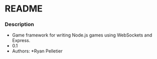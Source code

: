 # README #

### Description ###

* Game framework for writing Node.js games using WebSockets and Express.
* 0.1
* Authors:
	*Ryan Pelletier

